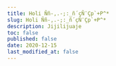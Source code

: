 ```yaml
---
title: Holi Ññ-,.-;:_ñ´çÑ¨Çp`+P^*
slug: Holi Ññ-,.-;:_ñ´çÑ¨Çp`+P^*
description: Jijilijuaje
toc: false
published: false
date: 2020-12-15
last_modified_at: false
---
```

